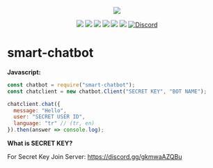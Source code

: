 <p align="center"><a href="https://nodei.co/npm/smart-chatbot"><img src="https://nodei.co/npm/smart-chatbot.png"></a></p>

<p align="center"><img src="https://img.shields.io/npm/v/smart-chatbot?style=for-the-badge"> <img src="https://img.shields.io/github/repo-size/CsYBot/smart-chatbot?style=for-the-badge"> <img src="https://img.shields.io/npm/l/smart-chatbot?style=for-the-badge"> <img src="https://img.shields.io/npm/dt/smart-chatbot?style=for-the-badge"> <img src="https://img.shields.io/github/contributors/CsYBot/smart-chatbot?style=for-the-badge"> <img src="https://img.shields.io/github/package-json/dependency-version/CsYBot/smart-chatbot/axios?style=for-the-badge"> <a href="https://discord.gg/gkmwaAZQBu" target="_blank"> <img alt="Discord" src="https://img.shields.io/badge/CsYBot%20Support-Click%20here-7289d9?style=for-the-badge&logo=discord"> </a></p>

# smart-chatbot
 
**Javascript:**
```js
const chatbot = require("smart-chatbot");
const chatclient = new chatbot.Client("SECRET KEY", "BOT NAME");

chatclient.chat({
  message: "Hello",
  user: "SECRET USER ID",
  language: "tr" // (tr, en)
}).then(answer => console.log);
```

**What is SECRET KEY?**

For Secret Key Join Server: https://discord.gg/gkmwaAZQBu